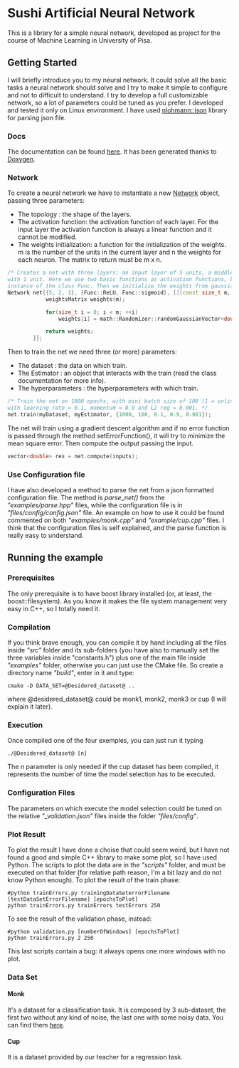 # Sushi Artificial Neural Network
This is a library for a simple neural network, developed as project for the course of Machine Learning in University of Pisa.

## Getting Started
I will briefly introduce you to my neural network. It could solve all the basic tasks a neural network should solve and I try to make it simple to configure and not to difficult to understand. I try to develop a full customizable network, so a lot of parameters could be tuned as you prefer.
I developed and tested it only on Linux environment.
I have used [nlohmann::json](https://github.com/nlohmann/json) library for parsing json file.

### Docs
The documentation can be found [here](http://giulioaur.com/sann). It has been generated thanks to [Doxygen](http://www.stack.nl/~dimitri/doxygen/).

### Network
To create a neural network we have to instantiate a new [Network](http://giulioaur.com/sann/classsann_1_1Network.html) object, passing three parameters:
* The topology : the shape of the layers.
* The activation function: the activation function of each layer. For the input layer the activation function is always a linear function and it cannot be modified.
* The weights initialization: a function for the initialization of the weights. m is the number of the units in the current layer and n the weights for each neuron. The matrix to return must be m x n. 

```c++
/* Creates a net with three layers: an input layer of 5 units, a middle layer of 2 units and an output layer
with 1 unit. Here we use two basic functions as activation functions, but a new one could be created as
instance of the class Func. Then we initialize the weights from gaussian distribution. */
Network net{{5, 2, 1}, {Func::ReLU, Func::sigmoid}, [](const size_t m, const size_t n){
            weightsMatrix weights(m);

            for(size_t i = 0; i < m; ++i)
                weights[i] = math::Randomizer::randomGaussianVector<double>(0, 1./sqrt(n-1), n);

            return weights;
        }};
```

Then to train the net we need three (or more) parameters:
* The dataset : the data on which train.
* The Estimator : an object that interacts with the train (read the class documentation for more info).
* The hyperparameters : the hyperparameters with which train.

```c++
/* Train the net on 1000 epochs, with mini batch size of 100 (1 = online, numOfPatterns = stochastic),
with learning rate = 0.1, momentum = 0.9 and L2 reg = 0.001. */
net.train(myDataset, myEstimator, {1000, 100, 0.1, 0.9, 0.001});
```

The net will train using a gradient descent algorithm and if no error function is passed through the method setErrorFunction(), it will try to minimize the mean square error.
Then compute the output passing the input.

```c++
vector<double> res = net.compute(inputs);
```

### Use Configuration file
I have also developed a method to parse the net from a json formatted configuration file. The method is _parse_net()_ from the _"examples/parse.hpp"_ files, while the configuration file is in _"files/config/config.json"_ file. An example on how to use it could be found commented on both _"examples/monk.cpp"_ and _"example/cup.cpp"_ files. I think that the configuration files is self explained, and the parse function is really easy to understand.

## Running the example
### Prerequisites
The only prerequisite is to have boost library installed (or, at least, the boost::filesystem). As you know it makes the file system management very easy in C++, so I totally need it.

### Compilation
If you think brave enough, you can compile it by hand including all the files inside _"src"_ folder and its sub-folders (you have also to manually set the three variables inside "constants.h") plus one of the main file inside _"examples"_ folder, otherwise you can just use the CMake file. So create a directory name _"build"_, enter in it and type:

```
cmake -D DATA_SET=@Desidered_dataset@ ..
```

where @desidered\_dataset@ could be monk1, monk2, monk3 or cup (I will explain it later). 

### Execution
Once compiled one of the four exemples, you can just run it typing

```
./@Desidered_dataset@ [n]
```
The n parameter is only needed if the cup dataset has been compiled, it represents the number of time the model selection has to be executed.

### Configuration Files
The parameters on which execute the model selection could be tuned on the relative _"\_validation.json"_ files inside the folder _"files/config"_.

### Plot Result
To plot the result I have done a choise that could seem weird, but I have not found a good and simple C++ library to make some plot, so I have used Python. The scripts to plot the data are in the _"scripts"_ folder, and must be executed on that folder (for relative path reason, I'm a bit lazy and do not know Python enough). To plot the result of the train phase:

```
#python trainErrors.py trainingDataSeterrorFilename [testDataSetErrorFilename] [epochsToPlot]
python trainErrors.py trainErrors testErrors 250
```

To see the result of the validation phase, instead:

```
#python validation.py [numberOfWindows] [epochsToPlot]
python trainErrors.py 2 250
```

This last scripts contain a bug: it always opens one more windows with no plot.

### Data Set
#### Monk
It's a dataset for a classification task. It is composed by 3 sub-dataset, the first two without any kind of noise, the last one with some noisy data. You can find them [here](https://archive.ics.uci.edu/ml/datasets/MONK's+Problems).
#### Cup 
It is a dataset provided by our teacher for a regression task.
